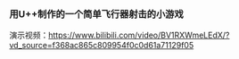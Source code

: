 ### 用U++制作的一个简单飞行器射击的小游戏
演示视频：<https://www.bilibili.com/video/BV1RXWmeLEdX/?vd_source=f368ac865c809954f0c0d61a71129f05>
